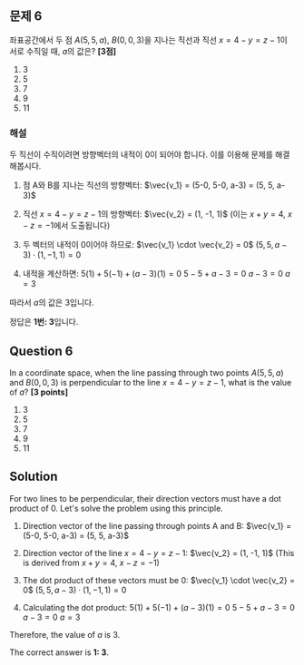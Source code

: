 
## 문제 6
좌표공간에서 두 점 $A(5, 5, a)$, $B(0, 0, 3)$을 지나는 직선과 직선 $x=4-y=z-1$이 서로 수직일 때, $a$의 값은? **[3점]**

1. 3
2. 5
3. 7
4. 9
5. 11

### 해설
두 직선이 수직이려면 방향벡터의 내적이 0이 되어야 합니다. 이를 이용해 문제를 해결해봅시다.

1. 점 A와 B를 지나는 직선의 방향벡터: $\vec{v_1} = (5-0, 5-0, a-3) = (5, 5, a-3)$

2. 직선 $x=4-y=z-1$의 방향벡터: $\vec{v_2} = (1, -1, 1)$
   (이는 $x+y=4$, $x-z=-1$에서 도출됩니다)

3. 두 벡터의 내적이 0이어야 하므로:
   $\vec{v_1} \cdot \vec{v_2} = 0$
   $(5, 5, a-3) \cdot (1, -1, 1) = 0$

4. 내적을 계산하면:
   $5(1) + 5(-1) + (a-3)(1) = 0$
   $5 - 5 + a - 3 = 0$
   $a - 3 = 0$
   $a = 3$

따라서 $a$의 값은 3입니다.

정답은 **1번: 3**입니다.

## Question 6
In a coordinate space, when the line passing through two points $A(5, 5, a)$ and $B(0, 0, 3)$ is perpendicular to the line $x=4-y=z-1$, what is the value of $a$? **[3 points]**

1. 3
2. 5
3. 7
4. 9
5. 11

## Solution
For two lines to be perpendicular, their direction vectors must have a dot product of 0. Let's solve the problem using this principle.

1. Direction vector of the line passing through points A and B: $\vec{v_1} = (5-0, 5-0, a-3) = (5, 5, a-3)$

2. Direction vector of the line $x=4-y=z-1$: $\vec{v_2} = (1, -1, 1)$
   (This is derived from $x+y=4$, $x-z=-1$)

3. The dot product of these vectors must be 0:
   $\vec{v_1} \cdot \vec{v_2} = 0$
   $(5, 5, a-3) \cdot (1, -1, 1) = 0$

4. Calculating the dot product:
   $5(1) + 5(-1) + (a-3)(1) = 0$
   $5 - 5 + a - 3 = 0$
   $a - 3 = 0$
   $a = 3$

Therefore, the value of $a$ is 3.

The correct answer is **1: 3**.